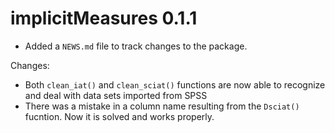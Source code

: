 # implicitMeasures 0.1.1

* Added a `NEWS.md` file to track changes to the package.

Changes: 

* Both `clean_iat()` and `clean_sciat()` functions are now able to recognize and deal with data sets imported from SPSS
* There was a mistake in a column name resulting from the `Dsciat()` fucntion. Now it is solved and works properly. 
